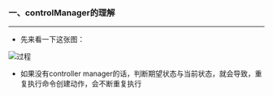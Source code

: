 ### 一、controlManager的理解

***

* 先来看一下这张图：

![过程](/Users/xiehz/note/images/过程.jpeg)



* 如果没有controller manager的话，判断期望状态与当前状态，就会导致，重复执行命令创建动作，会不断重复执行